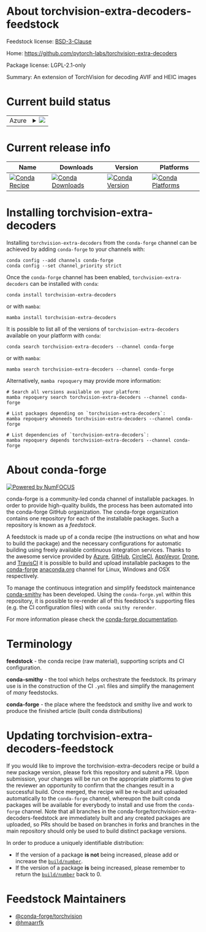 About torchvision-extra-decoders-feedstock
==========================================

Feedstock license: [BSD-3-Clause](https://github.com/conda-forge/torchvision-extra-decoders-feedstock/blob/main/LICENSE.txt)

Home: https://github.com/pytorch-labs/torchvision-extra-decoders

Package license: LGPL-2.1-only

Summary: An extension of TorchVision for decoding AVIF and HEIC images

Current build status
====================


<table>
    
  <tr>
    <td>Azure</td>
    <td>
      <details>
        <summary>
          <a href="https://dev.azure.com/conda-forge/feedstock-builds/_build/latest?definitionId=24869&branchName=main">
            <img src="https://dev.azure.com/conda-forge/feedstock-builds/_apis/build/status/torchvision-extra-decoders-feedstock?branchName=main">
          </a>
        </summary>
        <table>
          <thead><tr><th>Variant</th><th>Status</th></tr></thead>
          <tbody><tr>
              <td>linux_64_python3.10.____cpython</td>
              <td>
                <a href="https://dev.azure.com/conda-forge/feedstock-builds/_build/latest?definitionId=24869&branchName=main">
                  <img src="https://dev.azure.com/conda-forge/feedstock-builds/_apis/build/status/torchvision-extra-decoders-feedstock?branchName=main&jobName=linux&configuration=linux%20linux_64_python3.10.____cpython" alt="variant">
                </a>
              </td>
            </tr><tr>
              <td>linux_64_python3.11.____cpython</td>
              <td>
                <a href="https://dev.azure.com/conda-forge/feedstock-builds/_build/latest?definitionId=24869&branchName=main">
                  <img src="https://dev.azure.com/conda-forge/feedstock-builds/_apis/build/status/torchvision-extra-decoders-feedstock?branchName=main&jobName=linux&configuration=linux%20linux_64_python3.11.____cpython" alt="variant">
                </a>
              </td>
            </tr><tr>
              <td>linux_64_python3.12.____cpython</td>
              <td>
                <a href="https://dev.azure.com/conda-forge/feedstock-builds/_build/latest?definitionId=24869&branchName=main">
                  <img src="https://dev.azure.com/conda-forge/feedstock-builds/_apis/build/status/torchvision-extra-decoders-feedstock?branchName=main&jobName=linux&configuration=linux%20linux_64_python3.12.____cpython" alt="variant">
                </a>
              </td>
            </tr><tr>
              <td>linux_64_python3.9.____cpython</td>
              <td>
                <a href="https://dev.azure.com/conda-forge/feedstock-builds/_build/latest?definitionId=24869&branchName=main">
                  <img src="https://dev.azure.com/conda-forge/feedstock-builds/_apis/build/status/torchvision-extra-decoders-feedstock?branchName=main&jobName=linux&configuration=linux%20linux_64_python3.9.____cpython" alt="variant">
                </a>
              </td>
            </tr><tr>
              <td>linux_aarch64_python3.10.____cpython</td>
              <td>
                <a href="https://dev.azure.com/conda-forge/feedstock-builds/_build/latest?definitionId=24869&branchName=main">
                  <img src="https://dev.azure.com/conda-forge/feedstock-builds/_apis/build/status/torchvision-extra-decoders-feedstock?branchName=main&jobName=linux&configuration=linux%20linux_aarch64_python3.10.____cpython" alt="variant">
                </a>
              </td>
            </tr><tr>
              <td>linux_aarch64_python3.11.____cpython</td>
              <td>
                <a href="https://dev.azure.com/conda-forge/feedstock-builds/_build/latest?definitionId=24869&branchName=main">
                  <img src="https://dev.azure.com/conda-forge/feedstock-builds/_apis/build/status/torchvision-extra-decoders-feedstock?branchName=main&jobName=linux&configuration=linux%20linux_aarch64_python3.11.____cpython" alt="variant">
                </a>
              </td>
            </tr><tr>
              <td>linux_aarch64_python3.12.____cpython</td>
              <td>
                <a href="https://dev.azure.com/conda-forge/feedstock-builds/_build/latest?definitionId=24869&branchName=main">
                  <img src="https://dev.azure.com/conda-forge/feedstock-builds/_apis/build/status/torchvision-extra-decoders-feedstock?branchName=main&jobName=linux&configuration=linux%20linux_aarch64_python3.12.____cpython" alt="variant">
                </a>
              </td>
            </tr><tr>
              <td>linux_aarch64_python3.9.____cpython</td>
              <td>
                <a href="https://dev.azure.com/conda-forge/feedstock-builds/_build/latest?definitionId=24869&branchName=main">
                  <img src="https://dev.azure.com/conda-forge/feedstock-builds/_apis/build/status/torchvision-extra-decoders-feedstock?branchName=main&jobName=linux&configuration=linux%20linux_aarch64_python3.9.____cpython" alt="variant">
                </a>
              </td>
            </tr><tr>
              <td>osx_64_python3.10.____cpython</td>
              <td>
                <a href="https://dev.azure.com/conda-forge/feedstock-builds/_build/latest?definitionId=24869&branchName=main">
                  <img src="https://dev.azure.com/conda-forge/feedstock-builds/_apis/build/status/torchvision-extra-decoders-feedstock?branchName=main&jobName=osx&configuration=osx%20osx_64_python3.10.____cpython" alt="variant">
                </a>
              </td>
            </tr><tr>
              <td>osx_64_python3.11.____cpython</td>
              <td>
                <a href="https://dev.azure.com/conda-forge/feedstock-builds/_build/latest?definitionId=24869&branchName=main">
                  <img src="https://dev.azure.com/conda-forge/feedstock-builds/_apis/build/status/torchvision-extra-decoders-feedstock?branchName=main&jobName=osx&configuration=osx%20osx_64_python3.11.____cpython" alt="variant">
                </a>
              </td>
            </tr><tr>
              <td>osx_64_python3.12.____cpython</td>
              <td>
                <a href="https://dev.azure.com/conda-forge/feedstock-builds/_build/latest?definitionId=24869&branchName=main">
                  <img src="https://dev.azure.com/conda-forge/feedstock-builds/_apis/build/status/torchvision-extra-decoders-feedstock?branchName=main&jobName=osx&configuration=osx%20osx_64_python3.12.____cpython" alt="variant">
                </a>
              </td>
            </tr><tr>
              <td>osx_64_python3.9.____cpython</td>
              <td>
                <a href="https://dev.azure.com/conda-forge/feedstock-builds/_build/latest?definitionId=24869&branchName=main">
                  <img src="https://dev.azure.com/conda-forge/feedstock-builds/_apis/build/status/torchvision-extra-decoders-feedstock?branchName=main&jobName=osx&configuration=osx%20osx_64_python3.9.____cpython" alt="variant">
                </a>
              </td>
            </tr><tr>
              <td>osx_arm64_python3.10.____cpython</td>
              <td>
                <a href="https://dev.azure.com/conda-forge/feedstock-builds/_build/latest?definitionId=24869&branchName=main">
                  <img src="https://dev.azure.com/conda-forge/feedstock-builds/_apis/build/status/torchvision-extra-decoders-feedstock?branchName=main&jobName=osx&configuration=osx%20osx_arm64_python3.10.____cpython" alt="variant">
                </a>
              </td>
            </tr><tr>
              <td>osx_arm64_python3.11.____cpython</td>
              <td>
                <a href="https://dev.azure.com/conda-forge/feedstock-builds/_build/latest?definitionId=24869&branchName=main">
                  <img src="https://dev.azure.com/conda-forge/feedstock-builds/_apis/build/status/torchvision-extra-decoders-feedstock?branchName=main&jobName=osx&configuration=osx%20osx_arm64_python3.11.____cpython" alt="variant">
                </a>
              </td>
            </tr><tr>
              <td>osx_arm64_python3.12.____cpython</td>
              <td>
                <a href="https://dev.azure.com/conda-forge/feedstock-builds/_build/latest?definitionId=24869&branchName=main">
                  <img src="https://dev.azure.com/conda-forge/feedstock-builds/_apis/build/status/torchvision-extra-decoders-feedstock?branchName=main&jobName=osx&configuration=osx%20osx_arm64_python3.12.____cpython" alt="variant">
                </a>
              </td>
            </tr><tr>
              <td>osx_arm64_python3.9.____cpython</td>
              <td>
                <a href="https://dev.azure.com/conda-forge/feedstock-builds/_build/latest?definitionId=24869&branchName=main">
                  <img src="https://dev.azure.com/conda-forge/feedstock-builds/_apis/build/status/torchvision-extra-decoders-feedstock?branchName=main&jobName=osx&configuration=osx%20osx_arm64_python3.9.____cpython" alt="variant">
                </a>
              </td>
            </tr>
          </tbody>
        </table>
      </details>
    </td>
  </tr>
</table>

Current release info
====================

| Name | Downloads | Version | Platforms |
| --- | --- | --- | --- |
| [![Conda Recipe](https://img.shields.io/badge/recipe-torchvision--extra--decoders-green.svg)](https://anaconda.org/conda-forge/torchvision-extra-decoders) | [![Conda Downloads](https://img.shields.io/conda/dn/conda-forge/torchvision-extra-decoders.svg)](https://anaconda.org/conda-forge/torchvision-extra-decoders) | [![Conda Version](https://img.shields.io/conda/vn/conda-forge/torchvision-extra-decoders.svg)](https://anaconda.org/conda-forge/torchvision-extra-decoders) | [![Conda Platforms](https://img.shields.io/conda/pn/conda-forge/torchvision-extra-decoders.svg)](https://anaconda.org/conda-forge/torchvision-extra-decoders) |

Installing torchvision-extra-decoders
=====================================

Installing `torchvision-extra-decoders` from the `conda-forge` channel can be achieved by adding `conda-forge` to your channels with:

```
conda config --add channels conda-forge
conda config --set channel_priority strict
```

Once the `conda-forge` channel has been enabled, `torchvision-extra-decoders` can be installed with `conda`:

```
conda install torchvision-extra-decoders
```

or with `mamba`:

```
mamba install torchvision-extra-decoders
```

It is possible to list all of the versions of `torchvision-extra-decoders` available on your platform with `conda`:

```
conda search torchvision-extra-decoders --channel conda-forge
```

or with `mamba`:

```
mamba search torchvision-extra-decoders --channel conda-forge
```

Alternatively, `mamba repoquery` may provide more information:

```
# Search all versions available on your platform:
mamba repoquery search torchvision-extra-decoders --channel conda-forge

# List packages depending on `torchvision-extra-decoders`:
mamba repoquery whoneeds torchvision-extra-decoders --channel conda-forge

# List dependencies of `torchvision-extra-decoders`:
mamba repoquery depends torchvision-extra-decoders --channel conda-forge
```


About conda-forge
=================

[![Powered by
NumFOCUS](https://img.shields.io/badge/powered%20by-NumFOCUS-orange.svg?style=flat&colorA=E1523D&colorB=007D8A)](https://numfocus.org)

conda-forge is a community-led conda channel of installable packages.
In order to provide high-quality builds, the process has been automated into the
conda-forge GitHub organization. The conda-forge organization contains one repository
for each of the installable packages. Such a repository is known as a *feedstock*.

A feedstock is made up of a conda recipe (the instructions on what and how to build
the package) and the necessary configurations for automatic building using freely
available continuous integration services. Thanks to the awesome service provided by
[Azure](https://azure.microsoft.com/en-us/services/devops/), [GitHub](https://github.com/),
[CircleCI](https://circleci.com/), [AppVeyor](https://www.appveyor.com/),
[Drone](https://cloud.drone.io/welcome), and [TravisCI](https://travis-ci.com/)
it is possible to build and upload installable packages to the
[conda-forge](https://anaconda.org/conda-forge) [anaconda.org](https://anaconda.org/)
channel for Linux, Windows and OSX respectively.

To manage the continuous integration and simplify feedstock maintenance
[conda-smithy](https://github.com/conda-forge/conda-smithy) has been developed.
Using the ``conda-forge.yml`` within this repository, it is possible to re-render all of
this feedstock's supporting files (e.g. the CI configuration files) with ``conda smithy rerender``.

For more information please check the [conda-forge documentation](https://conda-forge.org/docs/).

Terminology
===========

**feedstock** - the conda recipe (raw material), supporting scripts and CI configuration.

**conda-smithy** - the tool which helps orchestrate the feedstock.
                   Its primary use is in the construction of the CI ``.yml`` files
                   and simplify the management of *many* feedstocks.

**conda-forge** - the place where the feedstock and smithy live and work to
                  produce the finished article (built conda distributions)


Updating torchvision-extra-decoders-feedstock
=============================================

If you would like to improve the torchvision-extra-decoders recipe or build a new
package version, please fork this repository and submit a PR. Upon submission,
your changes will be run on the appropriate platforms to give the reviewer an
opportunity to confirm that the changes result in a successful build. Once
merged, the recipe will be re-built and uploaded automatically to the
`conda-forge` channel, whereupon the built conda packages will be available for
everybody to install and use from the `conda-forge` channel.
Note that all branches in the conda-forge/torchvision-extra-decoders-feedstock are
immediately built and any created packages are uploaded, so PRs should be based
on branches in forks and branches in the main repository should only be used to
build distinct package versions.

In order to produce a uniquely identifiable distribution:
 * If the version of a package **is not** being increased, please add or increase
   the [``build/number``](https://docs.conda.io/projects/conda-build/en/latest/resources/define-metadata.html#build-number-and-string).
 * If the version of a package **is** being increased, please remember to return
   the [``build/number``](https://docs.conda.io/projects/conda-build/en/latest/resources/define-metadata.html#build-number-and-string)
   back to 0.

Feedstock Maintainers
=====================

* [@conda-forge/torchvision](https://github.com/orgs/conda-forge/teams/torchvision/)
* [@hmaarrfk](https://github.com/hmaarrfk/)

